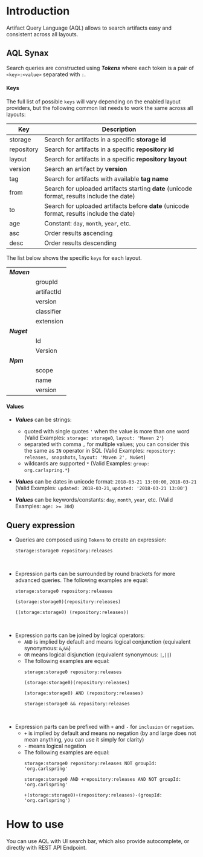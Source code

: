 # Introduction

Artifact Query Language (AQL) allows to search artifacts easy and consistent across all layouts. 

## AQL Synax

Search queries are constructed using _**Tokens**_ where each token is a pair of `<key>:<value>` separated with `:`.

#### Keys

The full list of possible `keys` will vary depending on the enabled layout providers, but the following common list needs to work the same across all layouts:

| Key        | Description     | 
| ---------- |---------------- |
| storage    | Search for artifacts in a specific **storage id**|
| repository | Search for artifacts in a specific **repository id**|
| layout     | Search for artifacts in a specific **repository layout**|
| version    | Search an artifact by **version**|
| tag        | Search for artifacts with available **tag name**|
| from       | Search for uploaded artifacts starting **date** (unicode format, results include the date)|
| to         | Search for uploaded artifacts before **date** (unicode format, results include the date)|
| age        | Constant: `day`, `month`, `year`, etc.|
| asc        | Order results ascending|
| desc       | Order results descending|


The list below shows the specific `keys` for each layout.

||| 
| ---------- |---------------- |
| _**Maven**_      ||
|| groupId        |
|| artifactId     |
|| version        |
|| classifier     |
|| extension      |
| _**Nuget**_           ||
|| Id             |
|| Version        |
| _**Npm**_             ||
|| scope          |
|| name           |
|| version        |

#### Values

* _**Values**_ can be strings:
    * quoted with single quotes `'` when the value is more than one word (Valid Examples: `storage: storage0`, `layout: 'Maven 2'`)
    * separated with comma `,` for multiple values; you can consider this the same as `IN` operator in SQL  (Valid Examples: `repository: releases, snapshots`, `layout: 'Maven 2', NuGet`)
    * wildcards are supported `*` (Valid Examples: `group: org.carlspring.*`)

* _**Values**_ can be dates in unicode format: `2018-03-21 13:00:00`, `2018-03-21` (Valid Examples: `updated: 2018-03-21`, `updated: '2018-03-21 13:00'`)

* _**Values**_ can be keywords/constants: `day`, `month`, `year`, etc. (Valid Examples: `age: >= 30d`)

## Query expression

* Queries are composed using `Tokens` to create an expression:
    ```
    storage:storage0 repository:releases
    ```
&nbsp;    

* Expression parts can be surrounded by round brackets for more advanced queries. The following examples are equal: 
    ```
    storage:storage0 repository:releases
    ``` 
    ```
    (storage:storage0)(repository:releases)
    ```
    ```
    ((storage:storage0) (repository:releases))
    ```
&nbsp;    
* Expression parts can be joined by logical operators:
    * `AND` is implied by default and means logical conjunction (equivalent synonymous: `&`,`&&`)
    * `OR` means logical disjunction (equivalent synonymous: `|`,`||`)
    * The following examples are equal:
        ```
        storage:storage0 repository:releases
        ```
        ```
        (storage:storage0)(repository:releases)
        ``` 
        ```
        (storage:storage0) AND (repository:releases)
        ``` 
        ```
        storage:storage0 && repository:releases
        ```
&nbsp;    
* Expression parts can be prefixed with `+` and `-` for `inclusion` or `negation`. 
    * `+` is implied by default and means no negation (by and large does not mean anything, you can use it simply for clarity)
    * `-` means logical negation
    * The following examples are equal:
        ```
        storage:storage0 repository:releases NOT groupId: 'org.carlspring'
        ```
        ```
        storage:storage0 AND +repository:releases AND NOT groupId: 'org.carlspring'
        ``` 
        ```
        +(storage:storage0)+(repository:releases)-(groupId: 'org.carlspring')
        ``` 

# How to use

You can use AQL with UI search bar, which also provide autocomplete, or directly with REST API Endpoint.